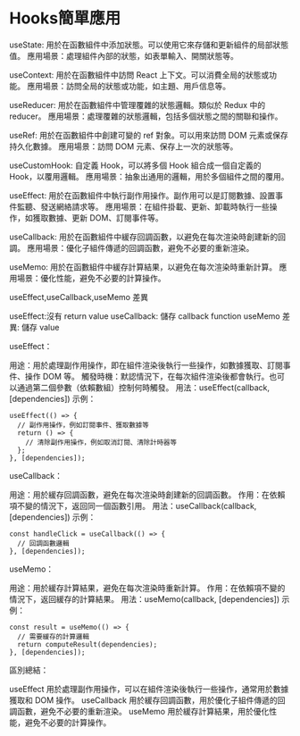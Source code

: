 # Hooks簡單應用

useState: 用於在函數組件中添加狀態。可以使用它來存儲和更新組件的局部狀態值。
應用場景：處理組件內部的狀態，如表單輸入、開關狀態等。

useContext: 用於在函數組件中訪問 React 上下文。可以消費全局的狀態或功能。
應用場景：訪問全局的狀態或功能，如主題、用戶信息等。

useReducer: 用於在函數組件中管理覆雜的狀態邏輯。類似於 Redux 中的 reducer。
應用場景：處理覆雜的狀態邏輯，包括多個狀態之間的關聯和操作。

useRef: 用於在函數組件中創建可變的 ref 對象。可以用來訪問 DOM 元素或保存持久化數據。
應用場景：訪問 DOM 元素、保存上一次的狀態等。

useCustomHook: 自定義 Hook，可以將多個 Hook 組合成一個自定義的 Hook，以覆用邏輯。
應用場景：抽象出通用的邏輯，用於多個組件之間的覆用。

useEffect: 用於在函數組件中執行副作用操作。副作用可以是訂閱數據、設置事件監聽、發送網絡請求等。
應用場景：在組件掛載、更新、卸載時執行一些操作，如獲取數據、更新 DOM、訂閱事件等。

useCallback: 用於在函數組件中緩存回調函數，以避免在每次渲染時創建新的回調。
應用場景：優化子組件傳遞的回調函數，避免不必要的重新渲染。

useMemo: 用於在函數組件中緩存計算結果，以避免在每次渲染時重新計算。
應用場景：優化性能，避免不必要的計算操作。

useEffect,useCallback,useMemo 差異

useEffect:沒有 return value
useCallback: 儲存 callback function
useMemo 差異: 儲存 value

useEffect：

用途：用於處理副作用操作，即在組件渲染後執行一些操作，如數據獲取、訂閱事件、操作 DOM 等。
觸發時機：默認情況下，在每次組件渲染後都會執行。也可以通過第二個參數（依賴數組）控制何時觸發。
用法：useEffect(callback, [dependencies])
示例：


```
useEffect(() => {
  // 副作用操作，例如訂閱事件、獲取數據等
  return () => {
    // 清除副作用操作，例如取消訂閱、清除計時器等
  };
}, [dependencies]);
```

useCallback：

用途：用於緩存回調函數，避免在每次渲染時創建新的回調函數。
作用：在依賴項不變的情況下，返回同一個函數引用。
用法：useCallback(callback, [dependencies])
示例：


```
const handleClick = useCallback(() => {
  // 回調函數邏輯
}, [dependencies]);
```

useMemo：

用途：用於緩存計算結果，避免在每次渲染時重新計算。
作用：在依賴項不變的情況下，返回緩存的計算結果。
用法：useMemo(callback, [dependencies])
示例：


```
const result = useMemo(() => {
  // 需要緩存的計算邏輯
  return computeResult(dependencies);
}, [dependencies]);
```

區別總結：

useEffect 用於處理副作用操作，可以在組件渲染後執行一些操作，通常用於數據獲取和 DOM 操作。
useCallback 用於緩存回調函數，用於優化子組件傳遞的回調函數，避免不必要的重新渲染。
useMemo 用於緩存計算結果，用於優化性能，避免不必要的計算操作。
